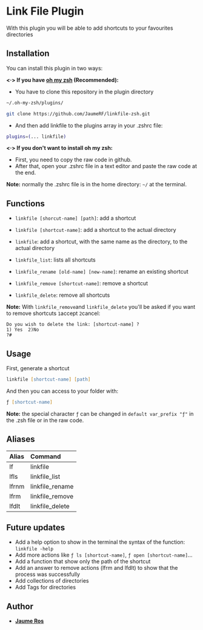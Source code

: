 # Link File Plugin

With this plugin you will be able to add shortcuts to your favourites directories 

## Installation 

You can install this plugin in two ways:

**<·> If you have [oh my zsh](https://ohmyz.sh/) (Recommended):**

- You have to clone this repository in the plugin directory
```zsh
~/.oh-my-zsh/plugins/

git clone https://github.com/JaumeRF/linkfile-zsh.git
````
- And then add linkfile to the plugins array in your .zshrc file:
```zsh
plugins=(... linkfile)
```


**<·> If you don\'t want to install oh my zsh:**

- First, you need to copy the raw code in github.
- After that, open your .zshrc file in a text editor and paste the raw code at the end.

**Note:** normally the .zshrc file is in the home directory: `~/` at the terminal.

## Functions

- `linkfile [shorcut-name] [path]`: add a shortcut
- `linkfile [shortcut-name]`: add a shortcut to the actual directory
- `linkfile`: add a shortcut, with the same name as the directory, to the actual directory 

- `linkfile_list`: lists all shortcuts

- `linkfile_rename [old-name] [new-name]`: rename an existing shortcut

- `linkfile_remove [shortcut-name]`: remove a shortcut

- `linkfile_delete`: remove all shortcuts

**Note:** With `linkfile_remove`and `linkfile_delete` you'll be asked if you want to remove shortcuts `1`accept `2`cancel:
```
Do you wish to delete the link: [shortcut-name] ?
1) Yes  2)No
?#
```
## Usage

First, generate a shortcut
```zsh
linkfile [shortcut-name] [path]
```
And then you can access to your folder with:
```zsh
ƒ [shortcut-name]
````
**Note:** the special character `ƒ` can be changed in `default var_prefix "ƒ"` in the .zsh file or in the raw code.

## Aliases 

| Alias     | Command           |
|:----------|:------------------|
| lf        | linkfile          |
| lfls      | linkfile_list     |
| lfrnm     | linkfile_rename   |
| lfrm      | linkfile_remove   |
| lfdlt     | linkfile_delete   |

## Future updates

- Add a help option to show in the terminal the syntax of the function: `linkfile -help`
- Add more actions like `ƒ ls [shortcut-name]`, `ƒ open [shortcut-name]`...
- Add a function that show only the path of the shortcut
- Add an answer to remove actions (lfrm and lfdlt) to show that the process was successfully
- Add collections of directories
- Add Tags for directories

## Author

- **[Jaume Ros](https://github.com/JaumeRF)**
